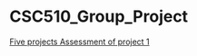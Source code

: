 # CSC510_Group_Project

<span style="color:blue">[Five projects Assessment of project 1](pro1/Project_Assessment.md)</span>

